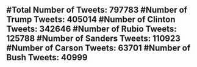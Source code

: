 #Total Number of Tweets: 797783 
#Number of Trump Tweets: 405014
#Number of Clinton Tweets: 342646
#Number of Rubio Tweets: 125788
#Number of Sanders Tweets: 110923
#Number of Carson Tweets: 63701
#Number of Bush Tweets: 40999
---
